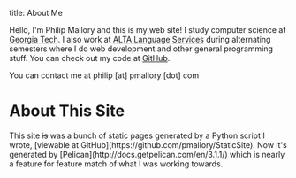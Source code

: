 title: About Me

Hello, I'm Philip Mallory and this is my web site!
I study computer science at [Georgia Tech](http://www.gatech.edu/). I also work
at [ALTA Language Services](http://www.altalang.com/) during alternating
semesters where I do web development and other general programming stuff. You
can check out my code at [GitHub](https://github.com/pmallory).

You can contact me at philip [at] pmallory [dot] com

<h1>About This Site</h1>
This site <del>is</del> was a bunch of static pages generated by a Python script I wrote,
[viewable at GitHub](https://github.com/pmallory/StaticSite).
Now it's generated by [Pelican](http://docs.getpelican.com/en/3.1.1/) which is nearly a feature for feature match of what I was working towards.

